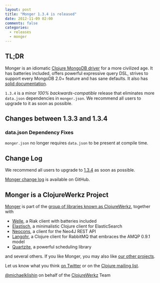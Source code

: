 ```yaml
---
layout: post
title: "Monger 1.3.4 is released"
date: 2012-11-09 02:00
comments: false
categories: 
  - releases
  - monger
---
```


## TL;DR

Monger is an idiomatic [Clojure MongoDB driver](http://clojuremongodb.info) for a more civilized age.
It has batteries included, offers powerful expressive query DSL, strives to support every MongoDB 2.0+ feature and has sane defaults.
It also has [solid documentation](http://clojuremongodb.info).

`1.3.4` is a minor *100% backwards-compatible* release that eliminates more `data.json` dependencies in `monger.json`.
We recommend all users to upgrade to it as soon as possible.


## Changes between 1.3.3 and 1.3.4

### data.json Dependency Fixes

`monger.json` no longer requires `data.json` to be present at compile time.



## Change Log

We recommend all users to upgrade to [1.3.4](https://clojars.org/com.novemberain/monger/versions/1.3.4) as soon as possible.

[Monger change log](https://github.com/michaelklishin/monger/blob/1.3.x-stable/ChangeLog.md) is available on GitHub.



## Monger is a ClojureWerkz Project

[Monger](http://clojuremongodb.info) is part of the [group of libraries known as ClojureWerkz](http://clojurewerkz.org), together with

 * [Welle](https://clojureriak.info), a Riak client with batteries included
 * [Elastisch](https://clojureelasticsearch.info), a minimalistic Clojure client for ElasticSearch
 * [Neocons](https://clojureneo4j.info), a client for the Neo4J REST API
 * [Langohr](https://clojurerabbitmq.info), a Clojure client for RabbitMQ that embraces the AMQP 0.9.1 model
 * [Quartzite](https://clojurequartz.info), a powerful scheduling library

and several others. If you like Monger, you may also like [our other projects](http://clojurewerkz.org).

Let us know what you think [on Twitter](http://twitter.com/clojurewerkz) or on the [Clojure mailing list](https://groups.google.com/group/clojure).


[@michaelklishin](http://twitter.com/michaelklishin) on behalf of the [ClojureWerkz](http://clojurewerkz.org) Team
